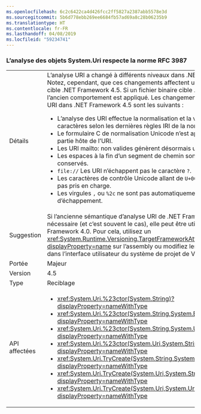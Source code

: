 ```yaml
---
ms.openlocfilehash: 6c2c6422ca4d426fcc2ff5827a2387abb5578e3d
ms.sourcegitcommit: 5b6d778ebb269ee6684fb57ad69a8c28b06235b9
ms.translationtype: HT
ms.contentlocale: fr-FR
ms.lasthandoff: 04/08/2019
ms.locfileid: "59234741"
---
```

### <a name="systemuri-parsing-adheres-to-rfc-3987"></a>L’analyse des objets System.Uri respecte la norme RFC 3987

|   |   |
|---|---|
|Détails|L’analyse URI a changé à différents niveaux dans .NET Framework 4.5. Notez, cependant, que ces changements affectent uniquement le code qui cible .NET Framework 4.5. Si un fichier binaire cible .NET Framework 4.0, l’ancien comportement est appliqué. Les changements appliqués à l’analyse URI dans .NET Framework 4.5 sont les suivants :<ul><li>L’analyse des URI effectue la normalisation et la vérification des caractères selon les dernières règles IRI de la norme RFC 3987.</li><li>Le formulaire C de normalisation Unicode n’est appliqué que sur la partie hôte de l’URI.</li><li>Les URI mailto: non valides génèrent désormais une exception.</li><li>Les espaces à la fin d’un segment de chemin sont désormais conservés.</li><li><code>file://</code> Les URI n’échappent pas le caractère <code>?</code>.</li><li>Les caractères de contrôle Unicode allant de <code>U+0080</code> à <code>U+009F</code> ne sont pas pris en charge.</li><li>Les virgules <code>,</code> ou <code>%2c</code> ne sont pas automatiquement sans séquence d’échappement.</li></ul>|
|Suggestion|Si l’ancienne sémantique d’analyse URI de .NET Framework 4.0 est nécessaire (et c’est souvent le cas), elle peut être utilisée en ciblant .NET Framework 4.0. Pour cela, utilisez un <xref:System.Runtime.Versioning.TargetFrameworkAttribute?displayProperty=name> sur l’assembly ou modifiez les propriétés du projet dans l’interface utilisateur du système de projet de Visual Studio.|
|Portée|Majeur|
|Version|4.5|
|Type|Reciblage|
|API affectées|<ul><li><xref:System.Uri.%23ctor(System.String)?displayProperty=nameWithType></li><li><xref:System.Uri.%23ctor(System.String,System.Boolean)?displayProperty=nameWithType></li><li><xref:System.Uri.%23ctor(System.String,System.UriKind)?displayProperty=nameWithType></li><li><xref:System.Uri.%23ctor(System.Uri,System.String)?displayProperty=nameWithType></li><li><xref:System.Uri.TryCreate(System.String,System.UriKind,System.Uri@)?displayProperty=nameWithType></li><li><xref:System.Uri.TryCreate(System.Uri,System.String,System.Uri@)?displayProperty=nameWithType></li><li><xref:System.Uri.TryCreate(System.Uri,System.Uri,System.Uri@)?displayProperty=nameWithType></li></ul>|
